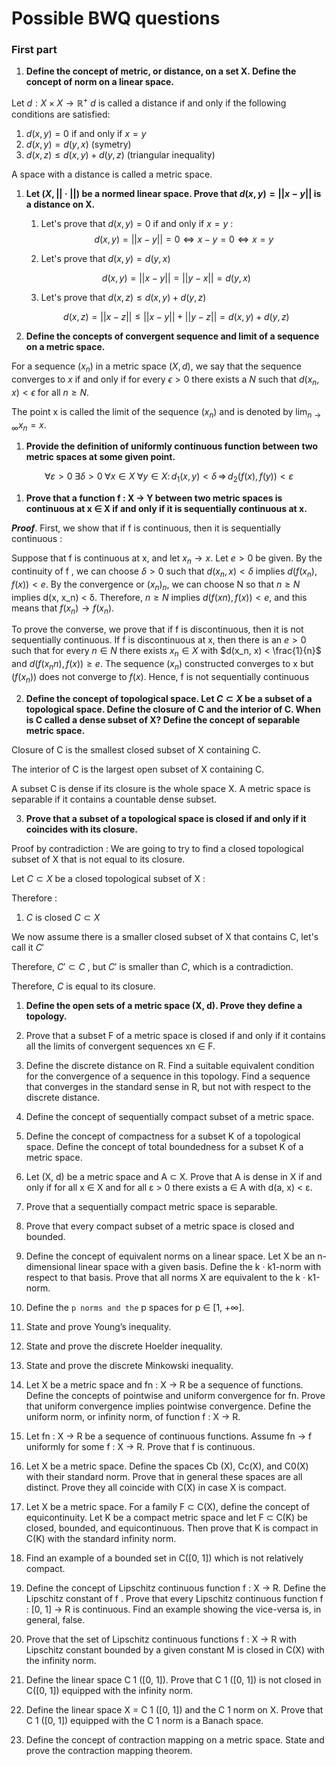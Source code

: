 #  Possible BWQ questions

### First part

1. **Define the concept of metric, or distance, on a set X. Define the concept of norm on a linear space.**

Let $d: X \times X \rightarrow \mathbb{R}^+$
$d$ is called a distance if and only if the following conditions are satisfied:

   1. $d(x,y) = 0$ if and only if $x = y$ 
   2. $d(x,y) = d(y,x)$ (symetry)
   3. $d(x,z) \leq d(x,y) + d(y,z)$  (triangular inequality)

A space with a distance is called a metric space.
   

1. **Let $(X, || · ||)$ be a normed linear space.
Prove that $d(x, y) = ||x − y||$ is a distance on X.**

    1. Let's prove that $d(x,y) = 0$ if and only if $x = y$ :
    $$d(x,y) = ||x-y|| = 0 \Leftrightarrow x-y = 0 \Leftrightarrow x = y$$

    2. Let's prove that $d(x,y) = d(y,x)$ 

    $$d(x,y) = ||x-y|| = ||y-x|| = d(y,x)$$

    3. Let's prove that $d(x,z) \leq d(x,y) + d(y,z)$

    $$d(x,z) = ||x-z|| \leq ||x-y|| + ||y-z|| = d(x,y) + d(y,z)$$ 


1. **Define the concepts of convergent sequence and limit of a sequence on a metric space.**

For a sequence $(x_n)$ in a metric space $(X,d)$, we say that the sequence converges to $x$ if and only if for every $\epsilon > 0$ there exists a $N$ such that $d(x_n,x) < \epsilon$ for all $n \geq N$.

The point x is called the limit of the sequence $(x_n)$ and is denoted by $\lim_{n \rightarrow \infty} x_n = x$.


1. **Provide the definition of uniformly continuous function between two metric spaces at some given point.**

$$
 \forall \varepsilon >0\;\exists \delta >0\;\forall x\in X\;\forall y\in X:\,d_{1}(x,y)<\delta \,\Rightarrow \,d_{2}(f(x),f(y))<\varepsilon 
 $$


   
1. **Prove that a function f : X → Y between two metric spaces is continuous at x ∈ X if and only if it is sequentially continuous at x.**

__*Proof*__.
First, we show that if f is continuous, then it is sequentially continuous :

Suppose that f is continuous at x, and let $x_n \rightarrow x$. Let $e > 0$ be given.
By the continuity of f , we can choose $δ > 0$ such that $d(x_n, x) < δ$ implies
$d(f(x_n), f(x)) < e$. By the convergence or $(x_n)_n$, we can choose N so that
$n ≥ N$ implies d(x, x_n) < δ. Therefore, $n ≥ N$ implies $d(f(xn), f(x)) < e$, and
this means that $f(x_n) → f(x_n)$.


To prove the converse, we prove that if f is discontinuous, then it is not sequentially continuous. If f is discontinuous at x, then there is an $e > 0$ such that for every $n ∈ N$ there exists $x_n ∈ X$ with $d(x_n, x) < \frac{1}{n}$ and
$d(f(x_nn), f(x)) ≥ e$. The sequence $(x_n)$ constructed converges to x but $(f(x_n))$
does not converge to $f(x)$. Hence, f is not sequentially continuous


2. **Define the concept of topological space. Let $C \subset X$ be a subset of a topological space. Define the closure of C and the interior of C. When is C called a dense subset of X? Define the concept of separable metric space.**

Closure of C is the smallest closed subset of X containing C.

The interior of C is the largest open subset of X containing C.

A subset C is dense if its closure is the whole space X. A metric space is separable if it contains a countable dense subset.


3. **Prove that a subset of a topological space is closed if and only if it coincides with its closure.**

Proof by contradiction :
We are going to try to find a closed topological subset of X that is not equal to its closure.

Let $C \subset X$ be a closed topological subset of X : 

Therefore :

   1. $C$ is closed
      $C \subset X$

We now assume there is a smaller closed subset of X that contains C, let's call it $C'$

Therefore, $C' \subset C$ , but $C'$ is smaller than $C$, which is a contradiction.

Therefore, $C$ is equal to its closure.


1. **Define the open sets of a metric space (X, d). Prove they define a topology.**




2. Prove that a subset F of a metric space is closed if and only if it contains
all the limits of convergent sequences xn ∈ F.


10.  Define the discrete distance on R. Find a suitable equivalent condition
for the convergence of a sequence in this topology. Find a sequence that
converges in the standard sense in R, but not with respect to the discrete
distance.


11.  Define the concept of sequentially compact subset of a metric space.


12.  Define the concept of compactness for a subset K of a topological space.
Define the concept of total boundedness for a subset K of a metric space.


13.  Let (X, d) be a metric space and A ⊂ X. Prove that A is dense in X if and
only if for all x ∈ X and for all ε > 0 there exists a ∈ A with d(a, x) < ε.

14.  Prove that a sequentially compact metric space is separable.


15.  Prove that every compact subset of a metric space is closed and bounded.


16.  Define the concept of equivalent norms on a linear space. Let X be an
n-dimensional linear space with a given basis. Define the k · k1-norm
with respect to that basis. Prove that all norms X are equivalent to the
k · k1-norm.

17.  Define the `
p norms and the `
p
spaces for p ∈ [1, +∞].


18.  State and prove Young’s inequality.


19.  State and prove the discrete Hoelder inequality.


20.  State and prove the discrete Minkowski inequality.


21.  Let X be a metric space and fn : X → R be a sequence of functions.
Define the concepts of pointwise and uniform convergence for fn. Prove
that uniform convergence implies pointwise convergence. Define the
uniform norm, or infinity norm, of function f : X → R.


22.  Let fn : X → R be a sequence of continuous functions. Assume fn → f
uniformly for some f : X → R. Prove that f is continuous.


23.  Let X be a metric space. Define the spaces Cb
(X), Cc(X), and C0(X) with
their standard norm. Prove that in general these spaces are all distinct.
Prove they all coincide with C(X) in case X is compact.


24.  Let X be a metric space. For a family F ⊂ C(X), define the concept of
equicontinuity. Let K be a compact metric space and let F ⊂ C(K) be
closed, bounded, and equicontinuous. Then prove that K is compact in
C(K) with the standard infinity norm.


25.  Find an example of a bounded set in C([0, 1]) which is not relatively
compact.


26.  Define the concept of Lipschitz continuous function f : X → R. Define the
Lipschitz constant of f . Prove that every Lipschitz continuous function
f : [0, 1] → R is continuous. Find an example showing the vice-versa is,
in general, false.


27.  Prove that the set of Lipschitz continuous functions f : X → R with
Lipschitz constant bounded by a given constant M is closed in C(X)
with the infinity norm.


28.  Define the linear space C
1
([0, 1]). Prove that C
1
([0, 1]) is not closed in
C([0, 1]) equipped with the infinity norm.


29.  Define the linear space X = C
1
([0, 1]) and the C
1 norm on X. Prove that
C
1
([0, 1]) equipped with the C
1 norm is a Banach space.


30.  Define the concept of contraction mapping on a metric space. State and
prove the contraction mapping theorem.

